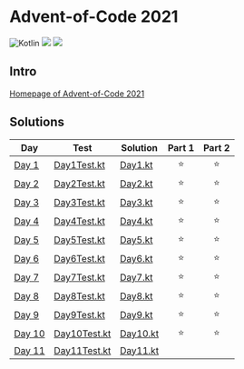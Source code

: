 # Advent-of-Code 2021

![Kotlin](https://img.shields.io/badge/Kotlin-grey?logo=Kotlin)
![](https://img.shields.io/badge/⭐%20stars-18-yellow)
![](https://img.shields.io/badge/📅%20days-9-blue)

## Intro

[Homepage of Advent-of-Code 2021](https://adventofcode.com/2021)

## Solutions

| Day                                            | Test                                                                                                                                 | Solution                                                                                                                     | Part 1 | Part 2 |
|------------------------------------------------|--------------------------------------------------------------------------------------------------------------------------------------|------------------------------------------------------------------------------------------------------------------------------|:------:|:------:|
| [Day 1](https://adventofcode.com/2021/day/1)   | [Day1Test.kt](https://github.com/EmRe-One/advent-of-code-2021/blob/master/src/test/kotlin/de/emreak/adventofcode/days/Day1Test.kt)   | [Day1.kt](https://github.com/EmRe-One/advent-of-code-2021/blob/master/src/main/kotlin/de/emreak/adventofcode/days/Day1.kt)   |   ⭐    |   ⭐    |
| [Day 2](https://adventofcode.com/2021/day/2)   | [Day2Test.kt](https://github.com/EmRe-One/advent-of-code-2021/blob/master/src/test/kotlin/de/emreak/adventofcode/days/Day2Test.kt)   | [Day2.kt](https://github.com/EmRe-One/advent-of-code-2021/blob/master/src/main/kotlin/de/emreak/adventofcode/days/Day2.kt)   |   ⭐    |   ⭐    |
| [Day 3](https://adventofcode.com/2021/day/3)   | [Day3Test.kt](https://github.com/EmRe-One/advent-of-code-2021/blob/master/src/test/kotlin/de/emreak/adventofcode/days/Day3Test.kt)   | [Day3.kt](https://github.com/EmRe-One/advent-of-code-2021/blob/master/src/main/kotlin/de/emreak/adventofcode/days/Day3.kt)   |   ⭐    |   ⭐    |
| [Day 4](https://adventofcode.com/2021/day/4)   | [Day4Test.kt](https://github.com/EmRe-One/advent-of-code-2021/blob/master/src/test/kotlin/de/emreak/adventofcode/days/Day4Test.kt)   | [Day4.kt](https://github.com/EmRe-One/advent-of-code-2021/blob/master/src/main/kotlin/de/emreak/adventofcode/days/Day4.kt)   |   ⭐    |   ⭐    |
| [Day 5](https://adventofcode.com/2021/day/5)   | [Day5Test.kt](https://github.com/EmRe-One/advent-of-code-2021/blob/master/src/test/kotlin/de/emreak/adventofcode/days/Day5Test.kt)   | [Day5.kt](https://github.com/EmRe-One/advent-of-code-2021/blob/master/src/main/kotlin/de/emreak/adventofcode/days/Day5.kt)   |   ⭐    |   ⭐    |
| [Day 6](https://adventofcode.com/2021/day/6)   | [Day6Test.kt](https://github.com/EmRe-One/advent-of-code-2021/blob/master/src/test/kotlin/de/emreak/adventofcode/days/Day6Test.kt)   | [Day6.kt](https://github.com/EmRe-One/advent-of-code-2021/blob/master/src/main/kotlin/de/emreak/adventofcode/days/Day6.kt)   |   ⭐    |   ⭐    |
| [Day 7](https://adventofcode.com/2021/day/7)   | [Day7Test.kt](https://github.com/EmRe-One/advent-of-code-2021/blob/master/src/test/kotlin/de/emreak/adventofcode/days/Day7Test.kt)   | [Day7.kt](https://github.com/EmRe-One/advent-of-code-2021/blob/master/src/main/kotlin/de/emreak/adventofcode/days/Day7.kt)   |   ⭐    |   ⭐    |
| [Day 8](https://adventofcode.com/2021/day/8)   | [Day8Test.kt](https://github.com/EmRe-One/advent-of-code-2021/blob/master/src/test/kotlin/de/emreak/adventofcode/days/Day8Test.kt)   | [Day8.kt](https://github.com/EmRe-One/advent-of-code-2021/blob/master/src/main/kotlin/de/emreak/adventofcode/days/Day8.kt)   |   ⭐    |   ⭐    |
| [Day 9](https://adventofcode.com/2021/day/9)   | [Day9Test.kt](https://github.com/EmRe-One/advent-of-code-2021/blob/master/src/test/kotlin/de/emreak/adventofcode/days/Day9Test.kt)   | [Day9.kt](https://github.com/EmRe-One/advent-of-code-2021/blob/master/src/main/kotlin/de/emreak/adventofcode/days/Day9.kt)   |   ⭐    |   ⭐    |
| [Day 10](https://adventofcode.com/2021/day/10) | [Day10Test.kt](https://github.com/EmRe-One/advent-of-code-2021/blob/master/src/test/kotlin/de/emreak/adventofcode/days/Day10Test.kt) | [Day10.kt](https://github.com/EmRe-One/advent-of-code-2021/blob/master/src/main/kotlin/de/emreak/adventofcode/days/Day10.kt) |   ⭐    |   ⭐    |
| [Day 11](https://adventofcode.com/2021/day/11) | [Day11Test.kt](https://github.com/EmRe-One/advent-of-code-2021/blob/master/src/test/kotlin/de/emreak/adventofcode/days/Day11Test.kt) | [Day11.kt](https://github.com/EmRe-One/advent-of-code-2021/blob/master/src/main/kotlin/de/emreak/adventofcode/days/Day11.kt) |       |       |
<!-- $1 -->
